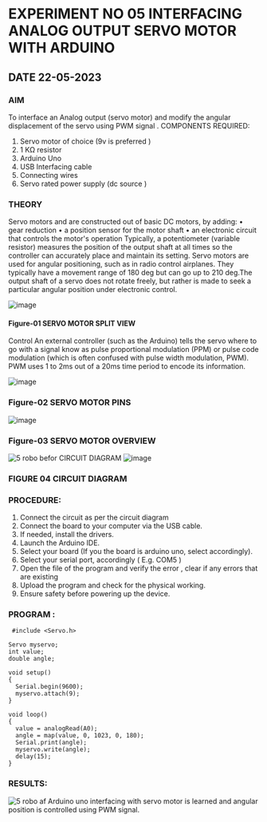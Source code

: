 # EXPERIMENT NO 05 INTERFACING ANALOG OUTPUT SERVO MOTOR WITH ARDUINO
## DATE 22-05-2023
### AIM
To interface an Analog output (servo motor) and modify the angular displacement of the servo using PWM signal .
COMPONENTS REQUIRED:
1.	Servo motor of choice (9v is preferred )
2.	1 KΩ resistor 
3.	Arduino Uno 
4.	USB Interfacing cable 
5.	Connecting wires 
6.	Servo rated power supply (dc source )


### THEORY
Servo motors and are constructed out of basic DC motors, by adding:
•	 gear reduction
•	 a position sensor for the motor shaft
•	 an electronic circuit that controls the motor's operation
Typically, a potentiometer (variable resistor) measures the position of the output shaft at all times so the controller can accurately place and maintain its setting.
Servo motors are used for angular positioning, such as in radio control airplanes.  They typically have a movement range of 180 deg but can go up to 210 deg.The output shaft of a servo does not rotate freely, but rather is made to seek a particular angular position under electronic control. 


![image](https://user-images.githubusercontent.com/36288975/163544439-1f477927-fcd4-42f0-9ce4-c863fdbf1210.png)



#### Figure-01 SERVO MOTOR SPLIT VIEW 
Control 
An external controller (such as the Arduino) tells the servo where to go with a signal know as pulse proportional modulation (PPM) or pulse code modulation (which is often confused with pulse width modulation, PWM). PWM uses 1 to 2ms out of a 20ms time period to encode its information.
 
 
 ![image](https://user-images.githubusercontent.com/36288975/163544482-3027136f-7135-4f3d-a23f-8dc2fe04194d.png)

### Figure-02 SERVO MOTOR PINS

 ![image](https://user-images.githubusercontent.com/36288975/163544513-ca497421-e6ba-4f91-871f-5cfba77f22a8.png)


### Figure-03 SERVO MOTOR OVERVIEW 

 ![5 robo befor](https://github.com/ARUNKUMART9968/EXPERIMENT-NO--05-INTERFACING-ANALOG-OUTPUT-SERVO-MOTOR-WITH-ARDUINO-/assets/121215794/590842ac-9256-48c6-98c7-da7469882676)
CIRCUIT DIAGRAM
 ![image](https://user-images.githubusercontent.com/36288975/163544618-6eb8a7b5-7f1a-428a-8d9f-fd899b145efb.png)

### FIGURE 04 CIRCUIT DIAGRAM

### PROCEDURE:
1.	Connect the circuit as per the circuit diagram 
2.	Connect the board to your computer via the USB cable.
3.	If needed, install the drivers.
4.	Launch the Arduino IDE.
5.	Select your board (If you the board is arduino uno, select accordingly).
6.	Select your serial port, accordingly ( E.g. COM5 )
7.	Open the file of the program  and verify the error , clear if any errors that are existing 
8.	Upload the program and check for the physical working. 
9.	Ensure safety before powering up the device.


### PROGRAM :
```
 #include <Servo.h>

Servo myservo;
int value;
double angle;

void setup()
{
  Serial.begin(9600);
  myservo.attach(9);
}

void loop()
{
  value = analogRead(A0);
  angle = map(value, 0, 1023, 0, 180);
  Serial.print(angle);
  myservo.write(angle);
  delay(15);
}
```
### RESULTS: 
![5 robo af](https://github.com/ARUNKUMART9968/EXPERIMENT-NO--05-INTERFACING-ANALOG-OUTPUT-SERVO-MOTOR-WITH-ARDUINO-/assets/121215794/d9144cfa-8828-41d8-aa59-896a77787835)
Arduino uno interfacing with servo motor is learned and angular position is controlled using PWM signal.
